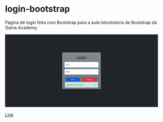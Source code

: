 # login-bootstrap

<p>
    Página de login feita com Bootstrap para a aula introdutória de Bootstrap da Gama Academy.
</p>

<img src="/image/bootstrap-login.png"></img>

<a href="https://gvalnisio.github.io/login-bootstrap/">Link</a>
